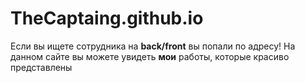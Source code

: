# TheCaptaing.github.io
Если вы ищете сотрудника на **back/front** вы попали по адресу!
На данном сайте вы можете увидеть **мои** работы, которые красиво представлены 
